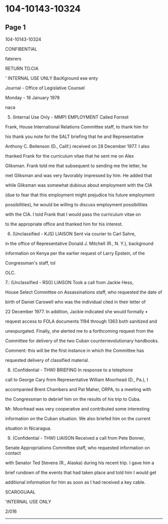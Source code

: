 # 104-10143-10324

## Page 1

104-10143-10324

CONFIBENTIAL

faterers

RETURN TO.CIA

' INTERNAL USE UNLY BacKground ese enty

Journal - Office of Legislative Counsel

Monday - 16 January 1978

naca

5. (Internal Use Only - MMP) EMPLOYMENT Called Forrest

Frank, House International Relations Committee staff, to thank him for

his thank you note for the SALT briefing that he and Representative

Anthony C. Beilenson (D., Calif.) received on 28 December 1977. I also

thanked Frank for the curriculum vitae that he sent me on Alex

Gliksman. Frank told me that subsequent to sending me the letter, he

met Gliksman and was very favorably impressed by him. He added that

while Gliksman was somewhat dubious about employment with the CIA

(due to fear that this employment might prejudice his future employment

possibilities), he would be willing to discuss employment possibilities

with the CIA. I told Frank that I would pass the curriculum vitae on

to the appropriate office and thanked him for his interest.

6. (Unclassified - KJS) LIAISON Sent via courier to Carl Sahre,

in the office of Representative Donald J. Mitchell (R., N. Y.), background

information on Kenya per the earlier request of Larry Epstein, of the

Congressman's staff, tol

OLC.

7.: (Unclassified - RSG) LIAISON Took a call from Jackie Hess,

House Select Committee on Assassinations staff, who requested the date of

birth of Daniel Carswell who was the individual cited in their letter of

22 December 1977. In addition, Jackie indicated she would formally •

request access to FOLA documents 1194 through 1363 both sanitized and

unexpurgated. Finally, she alerted me to a forthcoming request from the

Committee for delivery of the two Cuban counterrevolutionary handbooks.

Comment: this will be the first instance in which the Committee has

requested delivery of classified material.

8. (Confidential - THW) BRIEFING In response to a telephone

call to George Cary from Representative William Moorhead (D., Pa.), I

accompanied Brent Chambers and Pat Maher, ORPA, to a meeting with

the Congressman to debrief him on the results of his trip to Cuba.

Mr. Moorhead was very cooperative and contributed some interesting

information on the Cuban situation. We also briefed him on the current

situation in Nicaragua.

9. (Confidential - THW) LIAISON Received a call from Pete Bonner,

Senate Appropriations Committee staff, who requested information on contact

with Senator Ted Stevens (R., Alaska) during his recent trip. I gave him a

brief rundown of the events that had taken place and told him I would get

additional information for him as soon as I had received a key cable.

SCAROGUAAL

'INTERNAL USE ONLY

2/016

---

